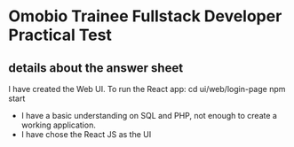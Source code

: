 # Omobio Trainee Fullstack Developer Practical Test

## details about the answer sheet

I have created the Web UI.
To run the React app:
cd ui/web/login-page
npm start

- I have a basic understanding on SQL and PHP, not enough to create a working application.
- I have chose the React JS as the UI

